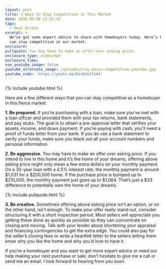 ```yaml
---
layout: post
title: 3 Ways to Stay Competitive in This Market
date: 2018-05-08 21:22:33
tags:
  - Real Estate
excerpt: >-
  We’ve got some expert advice to share with homebuyers today. Here’s how you
  can stay competitive in our market.
enclosure:
pullquote: You may have to make an offer over asking price.
enclosure_type: video/mp4
enclosure_time:
use_youtube_image: false
youtube_alternate_image: /uploads/troy-davis-competitive-youtube.jpg
youtube_code: 'https://youtu.be/KzxQtUJ1G44'
---
```


{% include youtube.html %}

Here are a few different ways that you can stay competitive as a homebuyer in this fierce market:

**1. Be prepared.** If you’re purchasing with a loan, make sure you’ve met with a loan officer and provided them with your tax returns, bank statements, and pay stubs. The goal is to obtain a pre-approval letter that verifies your assets, income, and down payment. If you’re paying with cash, you’ll need a proof of funds letter from your bank. If you do use a bank statement to verify your funds, make sure you black out all your account numbers and personal information.

**2. Be aggressive.** You may have to make an offer over asking price. If you intend to live in this home and it’s the home of your dreams, offering above asking price might only mean a few extra dollars on your monthly payment. On a 30-year loan with a 4.5% interest rate, the monthly payment is around $1,031 for a $200,000 home. If the purchase price is bumped up to $210,000, the monthly payment just goes up to $1,064. That’s just a $33 difference to potentially own the home of your dreams.

{% include pullquote.html %}

**3. Be creative.** Sometimes offering above asking price isn’t an option, or on the other hand, isn’t enough. To make your offer really stand out, consider structuring it with a short inspection period. Most sellers will appreciate you getting these done as quickly as possible so they can concentrate on closing and moving. Talk with your lender about shortening your appraisal and financing contingencies to get the extra edge. You could also pay for the seller’s closing fees or write a heartfelt letter to the sellers letting them know why you like the home and why you’d love to have it.

If you’re a homebuyer and you want to get more expert advice or need our help making your next purchase or sale, don’t hesitate to give me a call or send me an email. I look forward to hearing from you soon.<br>&nbsp;